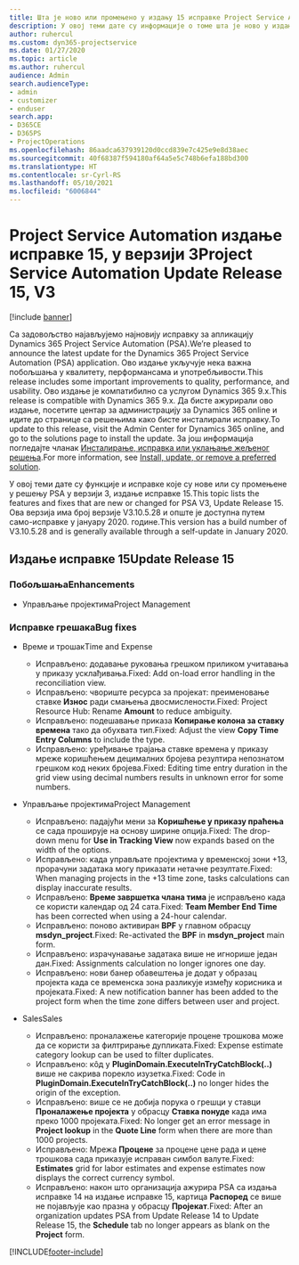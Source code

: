 ```yaml
---
title: Шта је ново или промењено у издању 15 исправке Project Service Automation верзије 3
description: У овој теми дате су информације о томе шта је ново у издању исправке 15 за Project Service Automation у верзији 3.
author: ruhercul
ms.custom: dyn365-projectservice
ms.date: 01/27/2020
ms.topic: article
ms.author: ruhercul
audience: Admin
search.audienceType:
- admin
- customizer
- enduser
search.app:
- D365CE
- D365PS
- ProjectOperations
ms.openlocfilehash: 86aadca637939120d0ccd839e7c425e9e8d38aec
ms.sourcegitcommit: 40f68387f594180af64a5e5c748b6efa188bd300
ms.translationtype: HT
ms.contentlocale: sr-Cyrl-RS
ms.lasthandoff: 05/10/2021
ms.locfileid: "6006844"
---
```

# <a name="project-service-automation-update-release-15-v3"></a><span data-ttu-id="b71a5-103">Project Service Automation издање исправке 15, у верзији 3</span><span class="sxs-lookup"><span data-stu-id="b71a5-103">Project Service Automation Update Release 15, V3</span></span>

[!include [banner](../includes/psa-now-project-operations.md)]

<span data-ttu-id="b71a5-104">Са задовољство најављујемо најновију исправку за апликацију Dynamics 365 Project Service Automation (PSA).</span><span class="sxs-lookup"><span data-stu-id="b71a5-104">We’re pleased to announce the latest update for the Dynamics 365 Project Service Automation (PSA) application.</span></span> <span data-ttu-id="b71a5-105">Ово издање укључује нека важна побољшања у квалитету, перформансама и употребљивости.</span><span class="sxs-lookup"><span data-stu-id="b71a5-105">This release includes some important improvements to quality, performance, and usability.</span></span> <span data-ttu-id="b71a5-106">Ово издање је компатибилно са услугом Dynamics 365 9.x.</span><span class="sxs-lookup"><span data-stu-id="b71a5-106">This release is compatible with Dynamics 365 9.x.</span></span> <span data-ttu-id="b71a5-107">Да бисте ажурирали ово издање, посетите центар за администрацију за Dynamics 365 online и идите до странице са решењима како бисте инсталирали исправку.</span><span class="sxs-lookup"><span data-stu-id="b71a5-107">To update to this release, visit the Admin Center for Dynamics 365 online, and go to the solutions page to install the update.</span></span> <span data-ttu-id="b71a5-108">За још информација погледајте чланак [Инсталирање, исправка или уклањање жељеног решења](/power-platform/admin/install-remove-preferred-solution).</span><span class="sxs-lookup"><span data-stu-id="b71a5-108">For more information, see [Install, update, or remove a preferred solution](/power-platform/admin/install-remove-preferred-solution).</span></span>

<span data-ttu-id="b71a5-109">У овој теми дате су функције и исправке које су нове или су промењене у решењу PSA у верзији 3, издање исправке 15.</span><span class="sxs-lookup"><span data-stu-id="b71a5-109">This topic lists the features and fixes that are new or changed for PSA V3, Update Release 15.</span></span> <span data-ttu-id="b71a5-110">Ова верзија има број верзије V3.10.5.28 и опште је доступна путем само-исправке у јануару 2020. године.</span><span class="sxs-lookup"><span data-stu-id="b71a5-110">This version has a build number of V3.10.5.28 and is generally available through a self-update in January 2020.</span></span>

## <a name="update-release-15"></a><span data-ttu-id="b71a5-111">Издање исправке 15</span><span class="sxs-lookup"><span data-stu-id="b71a5-111">Update Release 15</span></span> 

### <a name="enhancements"></a><span data-ttu-id="b71a5-112">Побољшања</span><span class="sxs-lookup"><span data-stu-id="b71a5-112">Enhancements</span></span>

- <span data-ttu-id="b71a5-113">Управљање пројектима</span><span class="sxs-lookup"><span data-stu-id="b71a5-113">Project Management</span></span>

### <a name="bug-fixes"></a><span data-ttu-id="b71a5-114">Исправке грешака</span><span class="sxs-lookup"><span data-stu-id="b71a5-114">Bug fixes</span></span>

- <span data-ttu-id="b71a5-115">Време и трошак</span><span class="sxs-lookup"><span data-stu-id="b71a5-115">Time and Expense</span></span>

  - <span data-ttu-id="b71a5-116">Исправљено: додавање руковања грешком приликом учитавања у приказу усклађивања.</span><span class="sxs-lookup"><span data-stu-id="b71a5-116">Fixed: Add on-load error handling in the reconciliation view.</span></span>
  - <span data-ttu-id="b71a5-117">Исправљено: чвориште ресурса за пројекат: преименовање ставке **Износ** ради смањења двосмислености.</span><span class="sxs-lookup"><span data-stu-id="b71a5-117">Fixed: Project Resource Hub: Rename **Amount** to reduce ambiguity.</span></span>
  - <span data-ttu-id="b71a5-118">Исправљено: подешавање приказа **Копирање колона за ставку времена** тако да обухвата тип.</span><span class="sxs-lookup"><span data-stu-id="b71a5-118">Fixed: Adjust the view **Copy Time Entry Columns** to include the type.</span></span>
  - <span data-ttu-id="b71a5-119">Исправљено: уређивање трајања ставке времена у приказу мреже коришћењем децималних бројева резултира непознатом грешком код неких бројева.</span><span class="sxs-lookup"><span data-stu-id="b71a5-119">Fixed: Editing time entry duration in the grid view using decimal numbers results in unknown error for some numbers.</span></span>

- <span data-ttu-id="b71a5-120">Управљање пројектима</span><span class="sxs-lookup"><span data-stu-id="b71a5-120">Project Management</span></span>

  - <span data-ttu-id="b71a5-121">Исправљено: падајући мени за **Коришћење у приказу праћења** се сада проширује на основу ширине опција.</span><span class="sxs-lookup"><span data-stu-id="b71a5-121">Fixed: The drop-down menu for **Use in Tracking View** now expands based on the width of the options.</span></span>
  - <span data-ttu-id="b71a5-122">Исправљено: када управљате пројектима у временској зони +13, прорачуни задатака могу приказати нетачне резултате.</span><span class="sxs-lookup"><span data-stu-id="b71a5-122">Fixed: When managing projects in the +13 time zone, tasks calculations can display inaccurate results.</span></span>
  - <span data-ttu-id="b71a5-123">Исправљено: **Време завршетка члана тима** је исправљено када се користи календар од 24 сата.</span><span class="sxs-lookup"><span data-stu-id="b71a5-123">Fixed: **Team Member End Time** has been corrected when using a 24-hour calendar.</span></span>
  - <span data-ttu-id="b71a5-124">Исправљено: поново активиран **BPF** у главном обрасцу **msdyn_project**.</span><span class="sxs-lookup"><span data-stu-id="b71a5-124">Fixed: Re-activated the **BPF** in **msdyn_project** main form.</span></span>
  - <span data-ttu-id="b71a5-125">Исправљено: израчунавање задатака више не игнорише један дан.</span><span class="sxs-lookup"><span data-stu-id="b71a5-125">Fixed: Assignments calculation no longer ignores one day.</span></span>
  - <span data-ttu-id="b71a5-126">Исправљено: нови банер обавештења је додат у образац пројекта када се временска зона разликује између корисника и пројеката.</span><span class="sxs-lookup"><span data-stu-id="b71a5-126">Fixed: A new notification banner has been added to the project form when the time zone differs between user and project.</span></span>

- <span data-ttu-id="b71a5-127">Sales</span><span class="sxs-lookup"><span data-stu-id="b71a5-127">Sales</span></span>

  - <span data-ttu-id="b71a5-128">Исправљено: проналажење категорије процене трошкова може да се користи за филтрирање дупликата.</span><span class="sxs-lookup"><span data-stu-id="b71a5-128">Fixed: Expense estimate category lookup can be used to filter duplicates.</span></span>
  - <span data-ttu-id="b71a5-129">Исправљено: кôд у **PluginDomain.ExecuteInTryCatchBlock(..)** више не сакрива порекло изузетка.</span><span class="sxs-lookup"><span data-stu-id="b71a5-129">Fixed: Code in **PluginDomain.ExecuteInTryCatchBlock(..)** no longer hides the origin of the exception.</span></span>
  - <span data-ttu-id="b71a5-130">Исправљено: више се не добија порука о грешци у ставци **Проналажење пројекта** у обрасцу **Ставка понуде** када има преко 1000 пројеката.</span><span class="sxs-lookup"><span data-stu-id="b71a5-130">Fixed: No longer get an error message in **Project lookup** in the **Quote Line** form when there are more than 1000 projects.</span></span>
  - <span data-ttu-id="b71a5-131">Исправљено: Мрежа **Процене** за процене цене рада и цене трошкова сада приказује исправан симбол валуте.</span><span class="sxs-lookup"><span data-stu-id="b71a5-131">Fixed: **Estimates** grid for labor estimates and expense estimates now displays the correct currency symbol.</span></span>
  - <span data-ttu-id="b71a5-132">Исправљено: након што организација ажурира PSA са издања исправке 14 на издање исправке 15, картица **Распоред** се више не појављује као празна у обрасцу **Пројекат**.</span><span class="sxs-lookup"><span data-stu-id="b71a5-132">Fixed: After an organization updates PSA from Update Release 14 to Update Release 15, the **Schedule** tab no longer appears as blank on the **Project** form.</span></span>


[!INCLUDE[footer-include](../includes/footer-banner.md)]